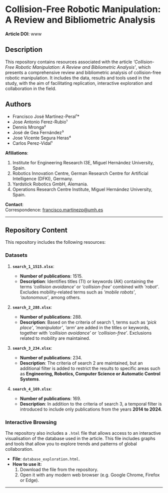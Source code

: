 # Collision-Free Robotic Manipulation: A Review and Bibliometric Analysis

**Article DOI**: www

## Description
This repository contains resources associated with the article _‘Collision-Free Robotic Manipulation: A Review and Bibliometric Analysis’_, which presents a comprehensive review and bibliometric analysis of collision-free robotic manipulation. It includes the data, results and tools used in the study, with the aim of facilitating replication, interactive exploration and collaboration in the field.

## Authors
- Francisco José Martínez-Peral¹*  
- Jose Antonio Ferez-Rubio¹  
- Dennis Mronga²  
- José de Gea Fernández³  
- Jose Vicente Segura Heras⁴  
- Carlos Perez-Vidal¹  

**Afiliations**:
1. Institute for Engineering Research I3E, Miguel Hernández University, Spain.  
2. Robotics Innovation Centre, German Research Centre for Artificial Intelligence (DFKI), Germany.  
3. Yardstick Robotics GmbH, Alemania.  
4. Operations Research Centre Institute, Miguel Hernández University, Spain.  

**Contact**:  
Correspondence: [francisco.martinezp@umh.es](mailto:francisco.martinezp@umh.es)

---

## Repository Content
This repository includes the following resources:

### Datasets

1. **`search_1_1515.xlsx`**:  
   - **Number of publications**: 1515.  
   - **Description**: Identifies titles (TI) or keywords (AK) containing the terms _‘collision avoidance’_ or _‘collision-free’_ combined with _‘robot’_. Excludes mobility-related terms such as _‘mobile robots’_, _‘autonomous’_, among others.

2. **`search_2_288.xlsx`**:  
   - **Number of publications**: 288.  
   - **Description**: Based on the criteria of search 1, terms such as _‘pick place’_, _‘manipulator’_, _‘arm’_ are added in the titles or keywords, together with _‘collision avoidance’_ or _‘collision-free’_. Exclusions related to mobility are maintained.

3. **`search_3_234.xlsx`**:  
   - **Number of publications**: 234.  
   - **Description**: The criteria of search 2 are maintained, but an additional filter is added to restrict the results to specific areas such as **Engineering, Robotics, Computer Science or Automatic Control Systems**.

4. **`search_4_169.xlsx`**:  
   - **Number of publications**: 169.  
   - **Description**: In addition to the criteria of search 3, a temporal filter is introduced to include only publications from the years **2014 to 2024**.


###  Interactive Browsing
The repository also includes a `.html` file that allows access to an interactive visualisation of the database used in the article. This file includes graphs and tools that allow you to explore trends and patterns of global collaboration.

- **File**: `database_exploration.html`.
- **How to use it:**
  1. Download the file from the repository.
  2. Open it with any modern web browser (e.g. Google Chrome, Firefox or Edge).

---
